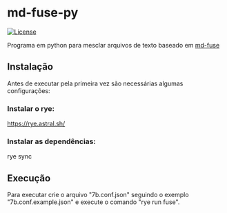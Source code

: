 # md-fuse-py

[![License](https://img.shields.io/github/license/caiocampos/md-fuse-py.svg)](LICENSE)

Programa em python para mesclar arquivos de texto baseado em [md-fuse](https://github.com/caiocampos/md-fuse)

## Instalação

Antes de executar pela primeira vez são necessárias algumas configurações:

### Instalar o rye:

https://rye.astral.sh/

### Instalar as dependências:

rye sync

## Execução

Para executar crie o arquivo "7b.conf.json" seguindo o exemplo "7b.conf.example.json" e execute o comando "rye run fuse".
